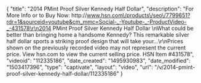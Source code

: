{
    "title": "2014 PMint Proof Silver Kennedy Half Dollar",
    "description": "For More Info or to Buy Now: http:\/\/www.hsn.com\/products\/seo\/7799651?rdr=1&sourceid=youtube&cm_mmc=Social-_-Youtube-_-ProductVideo-_-431578\r\n2014 PMint Proof Silver Kennedy Half Dollar   \nWhat could be better than bringing home a handsome Kennedy? This remarkable silver half dollar sports a striking proof design that will take your...\r\nPrices shown on the previously recorded video may not represent the current price.  View hsn.com to view the current selling price. HSN Item #431578",
    "videoid": "112335186",
    "date_created": "1495930983",
    "date_modified": "1503417396",
    "type": "captivate",
    "layout": "video",
    "url": "\/v\/2014-pmint-proof-silver-kennedy-half-dollar\/112335186"
}